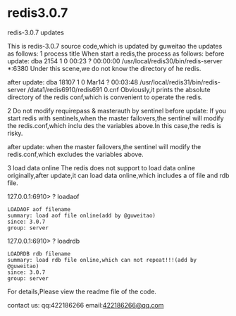 # redis3.0.7
  redis-3.0.7 updates

  This is redis-3.0.7 source code,which is updated by guweitao
  the updates as follows:
  1 process title
  When start a redis,the process as follows:
  before update:
  dba       2154      1  0 00:23 ?        00:00:00 /usr/local/redis30/bin/redis-server *:6380
  Under this scene,we do not know the directory of he redis.
  
  after update:
  dba      18107     1  0 Mar14 ?        00:03:48 /usr/local/redis31/bin/redis-server   /data1/redis6910/redis691
  0.cnf
  Obviously,it prints the absolute directory of the redis conf,which is convenient to operate the redis.
  
  2 Do not modify requirepass & masterauth  by sentinel
  before update:
  If you start redis with sentinels,when the master failovers,the sentinel will modify the redis.conf,which inclu
  des the variables above.In this case,the redis is risky.
  
  after update:
  when the master failovers,the sentinel will modify the redis.conf,which excludes the variables above.
  
  
  3 load data online
  The redis does not support to load data online originally,after update,it can load data online,which includes a
  of file and rdb file.
  
  127.0.0.1:6910> ? loadaof
  
    LOADAOF aof filename
    summary: load aof file online(add by @guweitao)
    since: 3.0.7
    group: server
  
  127.0.0.1:6910> ? loadrdb
  
    LOADRDB rdb filename
    summary: load rdb file online,which can not repeat!!!(add by @guweitao)
    since: 3.0.7
    group: server
  
  
  For details,Please view the readme file of the code.
  
  contact us:
  qq:422186266
  email:422186266@qq.com
          
